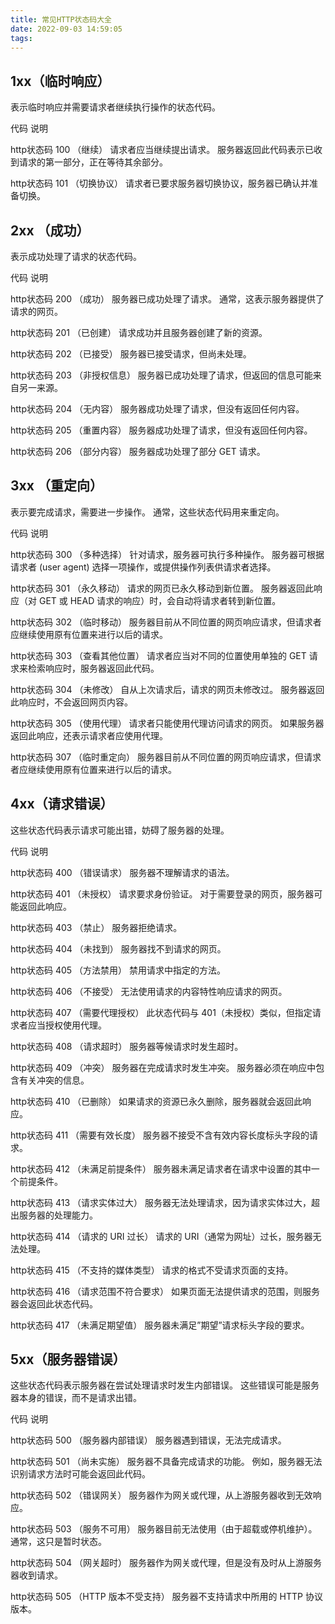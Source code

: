 ```yaml
---
title: 常见HTTP状态码大全
date: 2022-09-03 14:59:05
tags:
---
```


## 1xx（临时响应）

表示临时响应并需要请求者继续执行操作的状态代码。

代码 说明

http状态码 100 （继续） 请求者应当继续提出请求。 服务器返回此代码表示已收到请求的第一部分，正在等待其余部分。

http状态码 101 （切换协议） 请求者已要求服务器切换协议，服务器已确认并准备切换。

## 2xx （成功）

表示成功处理了请求的状态代码。

代码 说明

http状态码 200 （成功） 服务器已成功处理了请求。 通常，这表示服务器提供了请求的网页。

http状态码 201 （已创建） 请求成功并且服务器创建了新的资源。

http状态码 202 （已接受） 服务器已接受请求，但尚未处理。

http状态码 203 （非授权信息） 服务器已成功处理了请求，但返回的信息可能来自另一来源。

http状态码 204 （无内容） 服务器成功处理了请求，但没有返回任何内容。

http状态码 205 （重置内容） 服务器成功处理了请求，但没有返回任何内容。

http状态码 206 （部分内容） 服务器成功处理了部分 GET 请求。

## 3xx （重定向）

表示要完成请求，需要进一步操作。 通常，这些状态代码用来重定向。

代码 说明

http状态码 300 （多种选择） 针对请求，服务器可执行多种操作。 服务器可根据请求者 (user agent) 选择一项操作，或提供操作列表供请求者选择。

http状态码 301 （永久移动） 请求的网页已永久移动到新位置。 服务器返回此响应（对 GET 或 HEAD 请求的响应）时，会自动将请求者转到新位置。

http状态码 302 （临时移动） 服务器目前从不同位置的网页响应请求，但请求者应继续使用原有位置来进行以后的请求。

http状态码 303 （查看其他位置） 请求者应当对不同的位置使用单独的 GET 请求来检索响应时，服务器返回此代码。

http状态码 304 （未修改） 自从上次请求后，请求的网页未修改过。 服务器返回此响应时，不会返回网页内容。

http状态码 305 （使用代理） 请求者只能使用代理访问请求的网页。 如果服务器返回此响应，还表示请求者应使用代理。

http状态码 307 （临时重定向） 服务器目前从不同位置的网页响应请求，但请求者应继续使用原有位置来进行以后的请求。

## 4xx（请求错误）

这些状态代码表示请求可能出错，妨碍了服务器的处理。

代码 说明

http状态码 400 （错误请求） 服务器不理解请求的语法。

http状态码 401 （未授权） 请求要求身份验证。 对于需要登录的网页，服务器可能返回此响应。

http状态码 403 （禁止） 服务器拒绝请求。

http状态码 404 （未找到） 服务器找不到请求的网页。

http状态码 405 （方法禁用） 禁用请求中指定的方法。

http状态码 406 （不接受） 无法使用请求的内容特性响应请求的网页。

http状态码 407 （需要代理授权） 此状态代码与 401（未授权）类似，但指定请求者应当授权使用代理。

http状态码 408 （请求超时） 服务器等候请求时发生超时。

http状态码 409 （冲突） 服务器在完成请求时发生冲突。 服务器必须在响应中包含有关冲突的信息。

http状态码 410 （已删除） 如果请求的资源已永久删除，服务器就会返回此响应。

http状态码 411 （需要有效长度） 服务器不接受不含有效内容长度标头字段的请求。

http状态码 412 （未满足前提条件） 服务器未满足请求者在请求中设置的其中一个前提条件。

http状态码 413 （请求实体过大） 服务器无法处理请求，因为请求实体过大，超出服务器的处理能力。

http状态码 414 （请求的 URI 过长） 请求的 URI（通常为网址）过长，服务器无法处理。

http状态码 415 （不支持的媒体类型） 请求的格式不受请求页面的支持。

http状态码 416 （请求范围不符合要求） 如果页面无法提供请求的范围，则服务器会返回此状态代码。

http状态码 417 （未满足期望值） 服务器未满足”期望”请求标头字段的要求。

## 5xx（服务器错误）

这些状态代码表示服务器在尝试处理请求时发生内部错误。 这些错误可能是服务器本身的错误，而不是请求出错。

代码 说明

http状态码 500 （服务器内部错误） 服务器遇到错误，无法完成请求。

http状态码 501 （尚未实施） 服务器不具备完成请求的功能。 例如，服务器无法识别请求方法时可能会返回此代码。

http状态码 502 （错误网关） 服务器作为网关或代理，从上游服务器收到无效响应。

http状态码 503 （服务不可用） 服务器目前无法使用（由于超载或停机维护）。 通常，这只是暂时状态。

http状态码 504 （网关超时） 服务器作为网关或代理，但是没有及时从上游服务器收到请求。

http状态码 505 （HTTP 版本不受支持） 服务器不支持请求中所用的 HTTP 协议版本。
